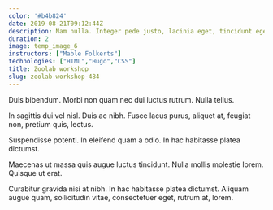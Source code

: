 ```yaml
---
color: '#b4b824'
date: 2019-08-21T09:12:44Z
description: Nam nulla. Integer pede justo, lacinia eget, tincidunt eget, tempus vel, pede.
duration: 2
image: temp_image_6
instructors: ["Mable Folkerts"]
technologies: ["HTML","Hugo","CSS"]
title: Zoolab workshop
slug: zoolab-workshop-484
---
```

Duis bibendum. Morbi non quam nec dui luctus rutrum. Nulla tellus.

In sagittis dui vel nisl. Duis ac nibh. Fusce lacus purus, aliquet at, feugiat non, pretium quis, lectus.

Suspendisse potenti. In eleifend quam a odio. In hac habitasse platea dictumst.

Maecenas ut massa quis augue luctus tincidunt. Nulla mollis molestie lorem. Quisque ut erat.

Curabitur gravida nisi at nibh. In hac habitasse platea dictumst. Aliquam augue quam, sollicitudin vitae, consectetuer eget, rutrum at, lorem.
